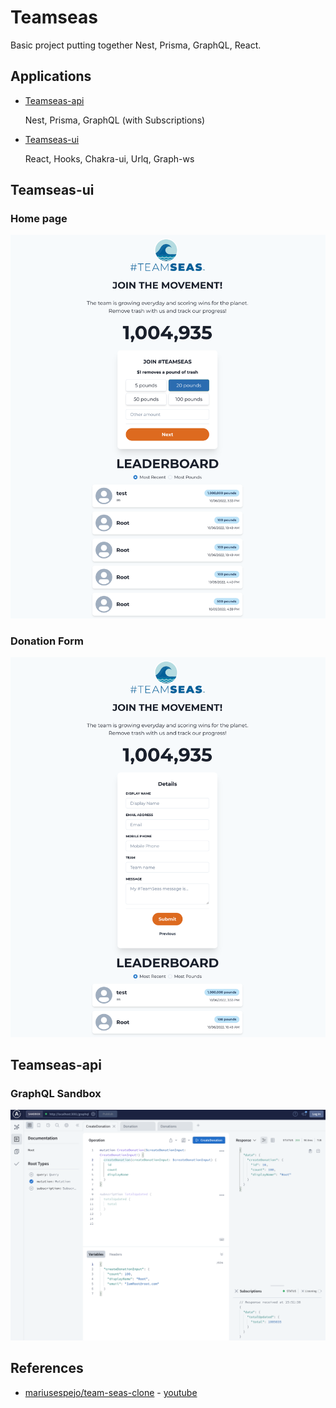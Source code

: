 # Teamseas

Basic project putting together Nest, Prisma, GraphQL, React.

## Applications

* [Teamseas-api](./teamseas-api/README.md)

    Nest, Prisma, GraphQL (with Subscriptions)

* [Teamseas-ui](./teamseas-ui/README.md)

    React, Hooks, Chakra-ui, Urlq, Graph-ws

## Teamseas-ui
### Home page

![List](./teamseas-ui/images/teamseas-ui-main.png)

###  Donation Form

![List](./teamseas-ui/images/teamseas-ui-details.png)

## Teamseas-api
### GraphQL Sandbox

![List](./teamseas-api/images/teamseas-api-graphql-sandbox.png)

## References

* [mariusespejo/team-seas-clone](https://github.com/mariusespejo/team-seas-clone) - [youtube](https://www.youtube.com/watch?v=lddaR8Y-gko)